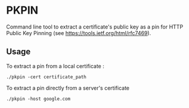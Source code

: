 # PKPIN

Command line tool to extract a certificate's public key as a pin for HTTP Public Key Pinning (see https://tools.ietf.org/html/rfc7469).

## Usage

To extract a pin from a local certificate :

``./pkpin -cert certificate_path``

To extract a pin directly from a server's certificate

``./pkpin -host google.com``
